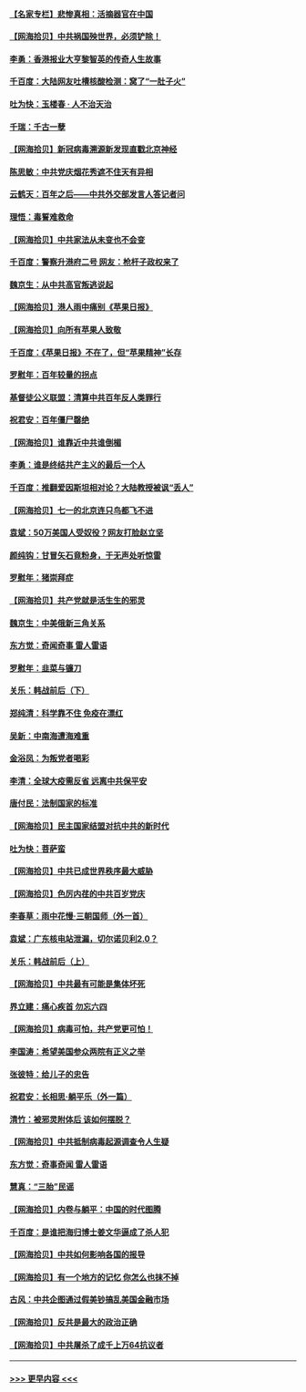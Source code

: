 #### [【名家专栏】悲惨真相：活摘器官在中国](../pages/nsc993/n13056611.md?t=06301251) 
#### [【网海拾贝】中共祸国殃世界，必须铲除！](../pages/nsc993/n13056011.md?t=06301251) 
#### [李勇：香港报业大亨黎智英的传奇人生故事](../pages/nsc993/n13055258.md?t=06301251) 
#### [千百度：大陆网友吐槽核酸检测：窝了“一肚子火”](../pages/nsc993/n13055194.md?t=06301251) 
#### [吐为快：玉楼春 · 人不治天治](../pages/nsc993/n13054028.md?t=06301251) 
#### [千瑞：千古一孽](../pages/nsc993/n13054016.md?t=06301251) 
#### [【网海拾贝】新冠病毒溯源新发现直戳北京神经](../pages/nsc993/n13052425.md?t=06301251) 
#### [陈思敏：中共党庆烟花秀遮不住天有异相](../pages/nsc993/n13052020.md?t=06301251) 
#### [云鹤天：百年之后——中共外交部发言人答记者问](../pages/nsc993/n13051604.md?t=06301251) 
#### [理悟：毒誓难救命](../pages/nsc993/n13051601.md?t=06301251) 
#### [【网海拾贝】中共家法从未变也不会变](../pages/nsc993/n13050366.md?t=06301251) 
#### [千百度：警察升港府二号 网友：枪杆子政权来了](../pages/nsc993/n13050261.md?t=06301251) 
#### [魏京生：从中共高官叛逃说起](../pages/nsc993/n13048997.md?t=06301251) 
#### [【网海拾贝】港人雨中痛别《苹果日报》](../pages/nsc993/n13048941.md?t=06301251) 
#### [【网海拾贝】向所有苹果人致敬](../pages/nsc993/n13046795.md?t=06301251) 
#### [千百度：《苹果日报》不在了，但“苹果精神”长存](../pages/nsc993/n13046703.md?t=06301251) 
#### [罗慰年：百年较量的拐点](../pages/nsc993/n13046542.md?t=06301251) 
#### [基督徒公义联盟：清算中共百年反人类罪行](../pages/nsc993/n13046499.md?t=06301251) 
#### [祝君安：百年僵尸罄绝](../pages/nsc993/n13045595.md?t=06301251) 
#### [【网海拾贝】谁靠近中共谁倒楣](../pages/nsc993/n13044667.md?t=06301251) 
#### [李勇：谁是终结共产主义的最后一个人](../pages/nsc993/n13044397.md?t=06301251) 
#### [千百度：推翻爱因斯坦相对论？大陆教授被讽“丢人”](../pages/nsc993/n13043908.md?t=06301251) 
#### [【网海拾贝】七一的北京连只鸟都飞不进](../pages/nsc993/n13041377.md?t=06301251) 
#### [袁斌：50万美国人受奴役？网友打脸赵立坚](../pages/nsc993/n13041330.md?t=06301251) 
#### [颜纯钩：甘冒矢石竟粉身，于无声处听惊雷](../pages/nsc993/n13041140.md?t=06301251) 
#### [罗慰年：猪崇拜症](../pages/nsc993/n13041071.md?t=06301251) 
#### [【网海拾贝】共产党就是活生生的邪灵](../pages/nsc993/n13036627.md?t=06301251) 
#### [魏京生：中美俄新三角关系](../pages/nsc993/n13035986.md?t=06301251) 
#### [东方觉：奇闻奇事 雷人雷语](../pages/nsc993/n13035878.md?t=06301251) 
#### [罗慰年：韭菜与镰刀](../pages/nsc993/n13034374.md?t=06301251) 
#### [关乐：韩战前后（下）](../pages/nsc993/n13034113.md?t=06301251) 
#### [郑纯清：科学靠不住 免疫在漂红](../pages/nsc993/n13034093.md?t=06301251) 
#### [吴新：中南海遭海难重](../pages/nsc993/n13034084.md?t=06301251) 
#### [金浴凤：为叛党者喝彩](../pages/nsc993/n13034058.md?t=06301251) 
#### [李清：全球大疫需反省 远离中共保平安](../pages/nsc993/n13033784.md?t=06301251) 
#### [唐付民：法制国家的标准](../pages/nsc993/n13032944.md?t=06301251) 
#### [【网海拾贝】民主国家结盟对抗中共的新时代](../pages/nsc993/n13031717.md?t=06301251) 
#### [吐为快：菩萨蛮](../pages/nsc993/n13030033.md?t=06301251) 
#### [【网海拾贝】中共已成世界秩序最大威胁](../pages/nsc993/n13028138.md?t=06301251) 
#### [【网海拾贝】色厉内荏的中共百岁党庆](../pages/nsc993/n13025582.md?t=06301251) 
#### [李春草：雨中花慢‧三朝国师（外一首）](../pages/nsc993/n13025567.md?t=06301251) 
#### [袁斌：广东核电站泄漏，切尔诺贝利2.0？](../pages/nsc993/n13025475.md?t=06301251) 
#### [关乐：韩战前后（上）](../pages/nsc993/n13025387.md?t=06301251) 
#### [【网海拾贝】中共最有可能是集体坏死](../pages/nsc993/n13023101.md?t=06301251) 
#### [界立建：痛心疾首 勿忘六四](../pages/nsc993/n13022339.md?t=06301251) 
#### [【网海拾贝】病毒可怕，共产党更可怕！](../pages/nsc993/n13020728.md?t=06301251) 
#### [李国涛：希望美国参众两院有正义之举](../pages/nsc993/n13020674.md?t=06301251) 
#### [张彼特：给儿子的忠告](../pages/nsc993/n13018934.md?t=06301251) 
#### [祝君安：长相思‧躺平乐（外一篇）](../pages/nsc993/n13018923.md?t=06301251) 
#### [清竹：被邪灵附体后 该如何摆脱？](../pages/nsc993/n13018877.md?t=06301251) 
#### [【网海拾贝】中共抵制病毒起源调查令人生疑](../pages/nsc993/n13017785.md?t=06301251) 
#### [东方觉：奇事奇闻 雷人雷语](../pages/nsc993/n13017577.md?t=06301251) 
#### [慧真：“三胎”民谣](../pages/nsc993/n13017394.md?t=06301251) 
#### [【网海拾贝】内卷与躺平：中国的时代图腾](../pages/nsc993/n13016128.md?t=06301251) 
#### [千百度：是谁把海归博士姜文华逼成了杀人犯](../pages/nsc993/n13015218.md?t=06301251) 
#### [【网海拾贝】中共如何影响各国的报导](../pages/nsc993/n13012599.md?t=06301251) 
#### [【网海拾贝】有一个地方的记忆 你怎么也抹不掉](../pages/nsc993/n13009802.md?t=06301251) 
#### [古风：中共企图通过假美钞搞乱美国金融市场](../pages/nsc993/n13009626.md?t=06301251) 
#### [【网海拾贝】反共是最大的政治正确](../pages/nsc993/n13007051.md?t=06301251) 
#### [【网海拾贝】中共屠杀了成千上万64抗议者](../pages/nsc993/n13002713.md?t=06301251) 

----
#### [ >>> 更早内容 <<< ](../indexes/nsc993-earlier.md)
